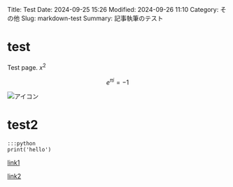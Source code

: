 Title: Test
Date: 2024-09-25 15:26
Modified: 2024-09-26 11:10
Category: その他
Slug: markdown-test
Summary: 記事執筆のテスト

# test
Test page. $x^2$

$$
e^{\pi i}=-1
$$

![アイコン]({static}/image/favicon.png)

# test2

    :::python
    print('hello')

[link1](test.md#test)

[link2](test.md#test2)